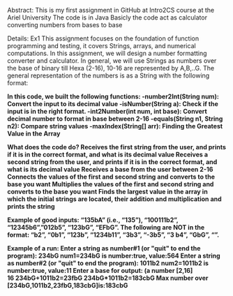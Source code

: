Abstract:
This is my first assignment in GitHub at Intro2CS course at the Ariel University
The code is in Java
Basicly the code act as calculator converting numbers from bases to base

Details:
Ex1
This assignment focuses on the foundation of function programming and testing, it covers Strings, arrays, and numerical computations.
In this assignment, we will design a number formatting converter and calculator.
In general, we will use Strings as numbers over the base of binary till Hexa (2-16), 10-16 are represented by A,B,..G.
The general representation of the numbers is as a String with the following format: <number><b><base> 



In this code, we built the following functions:
-number2Int(String num): Convert the input to its decimal value 
-isNumber(String a): Check if the input is in the right format.
-int2Number(int num, int base): Convert decimal number to format in base between 2-16
-equals(String n1, String n2): Compare string values
-maxIndex(String[] arr): Finding the Greatest Value in the Array

What does the code do?
Receives the first string from the user, and prints if it is in the correct format, and what is its decimal value
Receives a second string from the user, and prints if it is in the correct format, and what is its decimal value
Receives a base from the user between 2-16
Connects the values of the first and second string and converts to the base you want
Multiplies the values of the first and second string and converts to the base you want
Finds the largest value in the array in which the initial strings are located, their addition and multiplication and prints the string

Example of good inputs: “135bA” (i.e., “135”), “100111b2”, “12345b6”,”012b5”, “123bG”, “EFbG”. 
The following are NOT in the format: 
“b2”, “0b1”, “123b”, “1234b11”, “3b3”, “-3b5”, “3 b4”, “GbG”, “”.

Example of a run:
Enter a string as number#1 (or "quit" to end the program): 
234bG
num1=234bG is number:true, value:564
Enter a string as number#2 (or "quit" to end the program): 
1011b2
num2=1011b2 is number:true, value:11
Enter a base for output: (a number [2,16]  
16
234bG+1011b2=23fbG
234bG*1011b2=183cbG
Max number over [234bG,1011b2,23fbG,183cbG]is:183cbG


